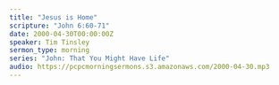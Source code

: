 ```yaml
---
title: "Jesus is Home"
scripture: "John 6:60-71"
date: 2000-04-30T00:00:00Z
speaker: Tim Tinsley
sermon_type: morning
series: "John: That You Might Have Life"
audio: https://pcpcmorningsermons.s3.amazonaws.com/2000-04-30.mp3 
---
```




